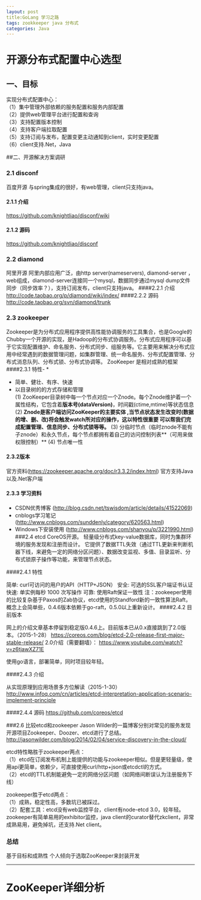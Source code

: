 ```yaml
---
layout: post
title:GoLang 学习之路
tags: zookkeeper java 分布式
categories: Java
---
```

# 开源分布式配置中心选型
## 一、目标
实现分布式配置中心：  
（1）集中管理外部依赖的服务配置和服务内部配置  
（2）提供web管理平台进行配置和查询  
（3）支持配置版本控制  
（4）支持客户端拉取配置  
（5）支持订阅与发布，配置变更主动通知到client，实时变更配置  
（6）client支持.Net，Java 

##二、开源解决方案调研 

### 2.1 disconf
百度开源
与spring集成的很好，有web管理，client只支持java。
#### 2.1.1 介绍  
https://github.com/knightliao/disconf/wiki
#### 2.1.2 源码  
https://github.com/knightliao/disconf
### 2.2 diamond
阿里开源
阿里内部应用广泛，由http server(nameservers), diamond-server ，web组成，diamond-server连接同一个mysql，数据同步通过mysql dump文件同步（同步效率？），支持订阅发布，client只支持java。
####2.2.1 介绍
http://code.taobao.org/p/diamond/wiki/index/
####2.2.2 源码
http://code.taobao.org/svn/diamond/trunk
### 2.3 zookeeper
Zookeeper是为分布式应用程序提供高性能协调服务的工具集合，也是Google的Chubby一个开源的实现，是Hadoop的分布式协调服务。分布式应用程序可以基于它实现配置维护、命名服务、分布式同步、组服务等。它主要用来解决分布式应用中经常遇到的数据管理问题，如集群管理、统一命名服务、分布式配置管理、分布式消息队列、分布式锁、分布式协调等。
ZooKeeper 是相对成熟的框架
####2.3.1 特性-
* 
* 简单、健壮、有序、快速  
* 以目录树的的方式存储和管理  
(1) ZooKeeper目录树中每一个节点对应一个Znode。每个Znode维护着一个属性结构，它包含着**版本号(dataVersion)**，时间戳(ctime,mtime)等状态信息
(2) **Znode是客户端访问ZooKeeper的主要实体 ,当节点状态发生改变时(数据的增、删、改)将会触发watch所对应的操作，这以特性很重要 可以帮我们完成配置管理、信息同步、分布式锁等等。**
(3) 分临时节点（临时znode不能有子znode）和永久节点，每个节点都拥有着自己的访问控制列表**（可用来做权限控制）**
(4) 节点唯一性  
#### 2.3.2版本
官方资料(https://zookeeper.apache.org/doc/r3.3.2/index.html) 
官方支持Java  以及.Net客户端
#### 2.3.3 学习资料
* CSDN优秀博客 (http://blog.csdn.net/tswisdom/article/details/41522069)
* cnblogs学习笔记(http://www.cnblogs.com/sunddenly/category/620563.html)
* Windows下安装使用 (http://www.cnblogs.com/shanyou/p/3221990.html)
###2.4 etcd
CoreOS开源。
轻量级分布式key-value数据库，同时为集群环境的服务发现和注册而设计。
它提供了数据TTL失效（通过TTL更新来判断机器下线，来避免一定的网络分区问题）、数据改变监视、多值、目录监听、分布式锁原子操作等功能，来管理节点状态。

####2.4.1 特性

简单: curl可访问的用户的API（HTTP+JSON）
安全: 可选的SSL客户端证书认证
快速: 单实例每秒 1000 次写操作
可靠: 使用Raft保证一致性
注：zookeeper使用的比较复杂基于Paxos的Zab协议，etcd使用的Standford新的一致性算法Raft，概念上会简单些，0.4.6版本依赖于go-raft，0.5.0以上重新设计。
####2.4.2 目前版本

网上的介绍文章基本停留到稳定版0.4.6上。目前版本已从0.x直接跳到了2.0版本。（2015-1-28）
https://coreos.com/blog/etcd-2.0-release-first-major-stable-release/
2.0介绍（需要翻墙）：
https://www.youtube.com/watch?v=z6tjawXZ71E

使用go语言，部署简单，同时项目较年轻。

####2.4.3 介绍

从实现原理到应用场景多方位解读（2015-1-30）
http://www.infoq.com/cn/articles/etcd-interpretation-application-scenario-implement-principle

####2.4.4 源码
https://github.com/coreos/etcd

###2.6 比较etcd和zookeeper
Jason Wilder的一篇博客分别对常见的服务发现开源项目Zookeeper、Doozer、etcd进行了总结。
http://jasonwilder.com/blog/2014/02/04/service-discovery-in-the-cloud/

etcd特性略胜于zookeeper两点：  
（1）etcd在订阅发布机制上能提供的功能与zookeeper相似。但是更轻量级，使用api更简单，依赖少，可直接使用curl/http+json或etcdctl的方式。  
（2）etcd的TTL机制能避免一定的网络分区问题（如网络间断误认为注册服务下线）  

zookeeper胜于etcd两点：  
（1）成熟，稳定性高，多数坑已被踩过。  
（2）配套工具：etcd没有web监控平台，client有node-etcd 3.0，较年轻。zookeeper有简单易用的exhibitor监控，java client的curator替代zkclient，非常成熟易用，避免掉坑，还支持.Net client。

### 总结
 基于目标和成熟性  个人倾向于选取ZooKeeper来封装开发
***
# ZooKeeper详细分析

